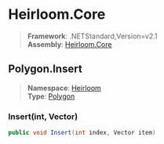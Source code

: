 # Heirloom.Core

> **Framework**: .NETStandard,Version=v2.1  
> **Assembly**: [Heirloom.Core][0]  

## Polygon.Insert

> **Namespace**: [Heirloom][0]  
> **Type**: [Polygon][1]  

### Insert(int, Vector)

```cs
public void Insert(int index, Vector item)
```

[0]: ../Heirloom.Core.md
[1]: Heirloom.Polygon.md
